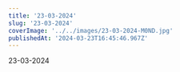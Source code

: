 ```yaml
---
title: '23-03-2024'
slug: '23-03-2024'
coverImage: '../../images/23-03-2024-M0ND.jpg'
publishedAt: '2024-03-23T16:45:46.967Z'
---
```


23-03-2024